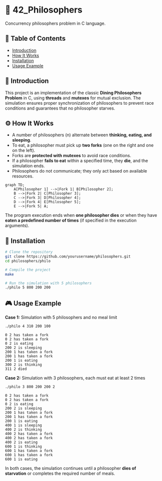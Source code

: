 # 🍴 **42_Philosophers**  
Concurrency philosophers problem in C language.  

## 📜 Table of Contents  
- [Introduction](#-introduction)  
- [How It Works](#-how-it-works)  
- [Installation](#-installation)
- [Usage Example](#-usage-example)  

## 📖 Introduction  
This project is an implementation of the classic **Dining Philosophers Problem** in C, using **threads** and **mutexes** for mutual exclusion. The simulation ensures proper synchronization of philosophers to prevent race conditions and guarantees that no philosopher starves.  

## ⚙️ How It Works  
- A number of philosophers (n) alternate between **thinking, eating, and sleeping**.  
- To eat, a philosopher must pick up **two forks** (one on the right and one on the left).  
- Forks are **protected with mutexes** to avoid race conditions.  
- If a philosopher **fails to eat** within a specified time, they **die**, and the simulation ends.  
- Philosophers do not communicate; they only act based on available resources.

```mermaid
graph TD;
    A[Philosopher 1] -->|Fork 1| B[Philosopher 2];
    B -->|Fork 2| C[Philosopher 3];
    C -->|Fork 3| D[Philosopher 4];
    D -->|Fork 4| E[Philosopher 5];
    E -->|Fork 5| A;
```


The program execution ends when **one philosopher dies** or when they have **eaten a predefined number of times** (if specified in the execution arguments).  

## 🚀 Installation  
```bash
# Clone the repository  
git clone https://github.com/yourusername/philosophers.git  
cd philosophers/philo  

# Compile the project  
make  

# Run the simulation with 5 philosophers  
./philo 5 800 200 200  
```  

## 🎮 Usage Example  

**Case 1:** Simulation with 5 philosophers and no meal limit  
```bash
./philo 4 310 200 100  
```
```
0 2 has taken a fork
0 2 has taken a fork
0 2 is eating
200 2 is sleeping
200 1 has taken a fork
200 1 has taken a fork
200 1 is eating
300 2 is thinking
311 2 died
```  

**Case 2:** Simulation with 3 philosophers, each must eat at least 2 times  
```bash
./philo 3 800 200 200 2
```
```
0 2 has taken a fork
0 2 has taken a fork
0 2 is eating
200 2 is sleeping
200 1 has taken a fork
200 1 has taken a fork
200 1 is eating
400 1 is sleeping
400 2 is thinking
400 2 has taken a fork
400 2 has taken a fork
400 2 is eating
600 1 is thinking
600 1 has taken a fork
600 1 has taken a fork
600 1 is eating
```  

In both cases, the simulation continues until a philosopher **dies of starvation** or completes the required number of meals.  
